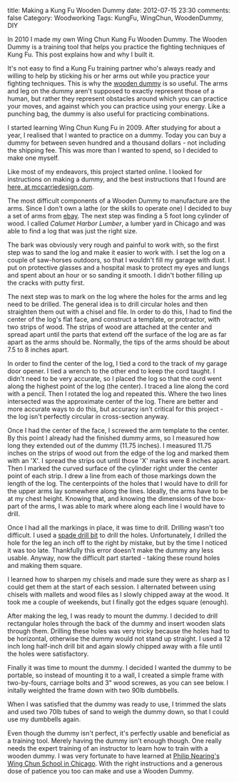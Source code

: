 title: Making a Kung Fu Wooden Dummy
date: 2012-07-15 23:30
comments: false
Category: Woodworking
Tags: KungFu, WingChun, WoodenDummy, DIY

<!-- ai l /images/201207/dummy/new2T.jpg /images/201207/dummy/new2TS.jpg 292 512 Wing Chun Wooden Dummy -->

In 2010 I made my own Wing Chun Kung Fu Wooden Dummy.  The Wooden Dummy is
a training tool that helps you practice the fighting techniques of Kung
Fu. This post explains how and why I built it.

<!-- more -->

It's not easy to find a Kung Fu training partner who's always ready and willing
to help by sticking his or her arms out while you practice your fighting
techniques.  This is why the [wooden dummy](http://en.wikipedia.org/wiki/Mu_ren_zhuang) is so useful. 
The arms and leg on the dummy aren't supposed to exactly represent those
of a human, but rather they represent obstacles around which you can
practice your moves, and against which you can practice using your
energy.  Like a punching bag, the dummy is also useful for practicing
combinations.

I started learning Wing Chun Kung Fu in 2009. After studying for about a
year, I realised that I wanted to practice on a dummy. Today you can buy a
dummy for between seven hundred and a thousand dollars - not including
the shipping fee.  This was more than I wanted to spend, so I decided to
make one myself.

Like most of my endeavors, this project started online.  I looked for
instructions on making a dummy, and the best instructions that I
found are [here, at mccarriedesign.com](http://www.mccarriedesign.com/wooden_dummy/dummy.php).

The most difficult components of a Wooden Dummy to manufacture are the arms.  Since I
don't own a lathe (or the skills to operate one) I decided to buy a set of
arms from [ebay](http://www.ebay.com/sch/i.html?_nkw=wooden+dummy+arms).
The next step was finding a 5 foot long cylinder of wood.  I called
_Calumet Harbor Lumber_, a lumber yard in Chicago and was able to find a
log that was just the right size.  

The bark was obviously very rough and painful to work with, so the first
step was to sand the log and make it easier to work with.  I set the log
on a couple of saw-horses outdoors, so that I wouldn't fill my garage with
dust.  I put on protective glasses and a hospital mask to protect my eyes
and lungs and spent about an hour or so sanding it smooth.  I didn't
bother filling up the cracks with putty first.

<!-- ai c /images/201207/dummy/IMG_9494.jpg /images/201207/dummy/IMG_9494S.jpg 512 342 Sanding the log -->

The next step was to mark on the log where the holes for the arms and leg
need to be drilled.  The general idea is to drill circular holes and then
straighten them out with a chisel and file.  In order to do this, I had to
find the center of the log's flat face, and construct a template, or protractor, with two
strips of wood.  The strips of wood are attached at the center and spread
apart until the parts that extend off the surface of the log are as far
apart as the arms should be.  Normally, the tips of the arms should be
about 7.5 to 8 inches apart.

In order to find the center of the log, I tied a cord to the track of my
garage door opener.  I tied a wrench to the other end to keep the cord
taught. I didn't need to be very accurate, so I placed the log so that the
cord went along the highest point of the log (the center).  I traced a
line along the cord with a pencil.  Then I rotated the log and repeated
this.  Where the two lines intersected was the approximate center of the
log.  There are better and more accurate ways to do this, but accuracy
isn't critical for this project - the log isn't perfectly circular in
cross-section anyway.

<!-- ai c /images/201207/dummy/JAZ2416.jpg /images/201207/dummy/JAZ2416S.jpg 512 341 Finding the center of the log  -->

Once I had the center of the face, I screwed the arm template to the center.
By this point I already had the finished dummy arms, so I measured how
long they extended out of the dummy (11.75 inches).  I measured 11.75
inches on the strips of wood out from the edge of the log and marked them
with an 'X'.  I spread the strips out until those 'X' marks were 8
inches apart.  Then I marked the curved surface of the cylinder right
under the center point of each strip.  I drew a line from each of those
markings down the length of the log.  The centerpoints of the holes that I
would have to drill for the upper arms lay somewhere along the lines.
Ideally, the arms have to be at my chest height.  Knowing that, and knowing
the dimensions of the box-part of the arms, I was able to mark where along
each line I would have to drill.

<!-- ai c /images/201207/dummy/JAZ2420.jpg /images/201207/dummy/JAZ2420S.jpg 341 512 Using the arm template to determine where to drill  -->

Once I had all the markings in place, it was time to drill.  Drilling
wasn't too difficult.  I used a [spade drill bit](http://en.wikipedia.org/wiki/Drill_bit#Wood_spade_bits)
to drill the holes.  Unfortunately, I drilled the hole for the leg an inch
off to the right by mistake, but by the time I noticed it was too late.
Thankfully this error doesn't make the dummy any less usable.  Anyway, now
the difficult part started - taking these round holes and making them
square.

I learned how to sharpen my chisels and made sure they were as sharp as I
could get them at the start of each session.  I alternated between using
chisels with mallets and wood files as I slowly chipped away at the wood.
It took me a couple of weekends, but I finally got the edges square
(enough).

<!-- ai c /images/201207/dummy/JAZ2425.jpg /images/201207/dummy/JAZ2425S.jpg 512 341 Got the first hole square  -->

<!-- ai c /images/201207/dummy/JAZ2428.jpg /images/201207/dummy/JAZ2428S.jpg 512 341 The completed arm holes -->

After making the leg, I was ready to mount the dummy.  I decided to drill
rectangular holes through the back of the dummy and insert wooden slats
through them.  Drilling these holes was very tricky because the holes had
to be horizontal, otherwise the dummy would not stand up straight.  I used
a 12 inch long half-inch drill bit and again slowly chipped away with a
file until the holes were satisfactory.

Finally it was time to mount the dummy.  I decided I wanted the dummy to
be portable, so instead of mounting it to a wall, I created a simple frame
with two-by-fours, carriage bolts and 3" wood screwes, as you can see
below. I initally weighted the frame down with two 90lb dumbbells.

<!-- ai c /images/201207/dummy/JAZ2714.jpg /images/201207/dummy/JAZ2714S.jpg 341 512 Side view of the finished product  -->

<!-- ai c /images/201207/dummy/JAZ2715.jpg /images/201207/dummy/JAZ2715S.jpg 341 512 Front view of the completed dummy  -->

When I was satisfied that the dummy was ready to use, I trimmed the slats
and used two 70lb tubes of sand to weigh the dummy down, so that I could
use my dumbbells again.

<!-- ai c /images/201207/dummy/new2F.jpg /images/201207/dummy/new2FS.jpg 512 384 The dummy as it stands now  -->

Even though the dummy isn't perfect, it's perfectly usable and beneficial
as a training tool.  Merely having the dummy isn't enough though.  One
really needs the expert training of an instructor to learn how to train
with a wooden dummy.  I was very fortunate to have learned at
[Philip Nearing's Wing Chun School in Chicago](http://wingchunchicago.com/).
With the right instructions and a generous dose of patience you too can
make and use a Wooden Dummy.


